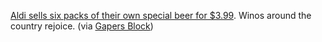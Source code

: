 ---
layout: post
wordpress_id: 33
wordpress_url: http://noesbueno.com/?p=33
date: '2005-12-05 19:37:59 -0600'
date_gmt: '2005-12-06 00:37:59 -0600'
body: |
  <p><a href="http://www.aldifoods.com/wine/">Aldi sells six packs of their own special beer for $3.99</a>.  Winos around the country rejoice. <span class="via">(via <a href="http://www.gapersblock.com/">Gapers Block</a>)</span></p>
---